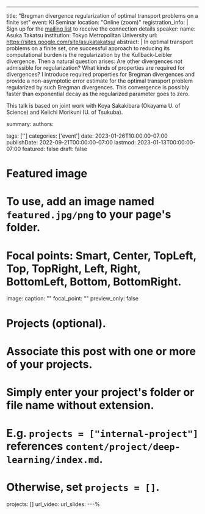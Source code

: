 ---
title: "Bregman divergence regularization of optimal transport problems on a finite set"
event: KI Seminar
location: "Online (zoom)"
registration_info: |
  Sign up for the [mailing list](https://math.us8.list-manage.com/subscribe/post?u=c9cc3beec9fa57d7299ac161c&id=845fe9abdc) to receive the connection details
speaker:
  name: Asuka Takatsu
  institution: Tokyo Metropolitan University
  url: https://sites.google.com/site/asukatakatsu/
abstract: |
  In optimal transport problems on a finite set, one successful approach to reducing its computational burden 
  is the regularization by the Kullback-Leibler divergence. Then a natural question arises: Are other divergences 
  not admissible for regularization? What kinds of properties are required for divergences? I introduce required 
  properties for Bregman divergences and provide a non-asymptotic error estimate for the optimal transport problem 
  regularized by such Bregman divergences. This convergence is possibly faster than exponential decay as the 
  regularized parameter goes to zero. 

  This talk is based on joint work with Koya Sakakibara (Okayama U. of Science) and Keiichi Morikuni (U. of Tsukuba).

summary:
authors:

tags: ['']
categories: ['event']
date: 2023-01-26T10:00:00-07:00
publishDate: 2022-09-21T00:00:00-07:00
lastmod: 2023-01-13T00:00:00-07:00
featured: false
draft: false

# Featured image
# To use, add an image named `featured.jpg/png` to your page's folder.
# Focal points: Smart, Center, TopLeft, Top, TopRight, Left, Right, BottomLeft, Bottom, BottomRight.
image:
  caption: ""
  focal_point: ""
  preview_only: false

# Projects (optional).
#   Associate this post with one or more of your projects.
#   Simply enter your project's folder or file name without extension.
#   E.g. `projects = ["internal-project"]` references `content/project/deep-learning/index.md`.
#   Otherwise, set `projects = []`.
projects: []
url_video: 
url_slides: 
---%  
